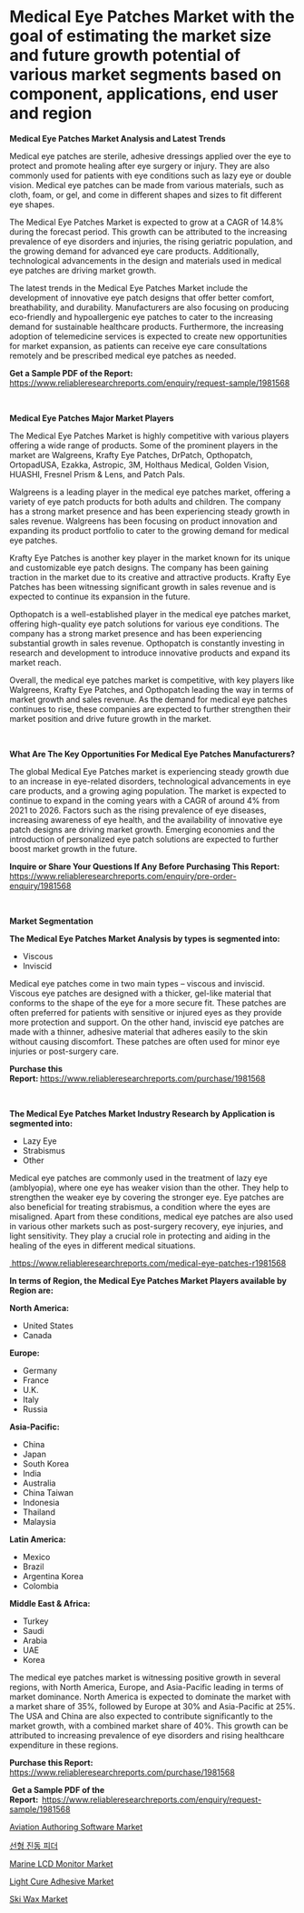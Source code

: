 <p><h1>Medical Eye Patches Market with the goal of estimating the market size and future growth potential of various market segments based on component, applications, end user and region</h1></p><p><strong>Medical Eye Patches Market Analysis and Latest Trends</strong></p>
<p><p>Medical eye patches are sterile, adhesive dressings applied over the eye to protect and promote healing after eye surgery or injury. They are also commonly used for patients with eye conditions such as lazy eye or double vision. Medical eye patches can be made from various materials, such as cloth, foam, or gel, and come in different shapes and sizes to fit different eye shapes.</p><p>The Medical Eye Patches Market is expected to grow at a CAGR of 14.8% during the forecast period. This growth can be attributed to the increasing prevalence of eye disorders and injuries, the rising geriatric population, and the growing demand for advanced eye care products. Additionally, technological advancements in the design and materials used in medical eye patches are driving market growth.</p><p>The latest trends in the Medical Eye Patches Market include the development of innovative eye patch designs that offer better comfort, breathability, and durability. Manufacturers are also focusing on producing eco-friendly and hypoallergenic eye patches to cater to the increasing demand for sustainable healthcare products. Furthermore, the increasing adoption of telemedicine services is expected to create new opportunities for market expansion, as patients can receive eye care consultations remotely and be prescribed medical eye patches as needed.</p></p>
<p><strong>Get a Sample PDF of the Report:&nbsp;</strong> <a href="https://www.reliableresearchreports.com/enquiry/request-sample/1981568">https://www.reliableresearchreports.com/enquiry/request-sample/1981568</a></p>
<p>&nbsp;</p>
<p><strong>Medical Eye Patches Major Market Players</strong></p>
<p><p>The Medical Eye Patches Market is highly competitive with various players offering a wide range of products. Some of the prominent players in the market are Walgreens, Krafty Eye Patches, DrPatch, Opthopatch, OrtopadUSA, Ezakka, Astropic, 3M, Holthaus Medical, Golden Vision, HUASHI, Fresnel Prism & Lens, and Patch Pals.</p><p>Walgreens is a leading player in the medical eye patches market, offering a variety of eye patch products for both adults and children. The company has a strong market presence and has been experiencing steady growth in sales revenue. Walgreens has been focusing on product innovation and expanding its product portfolio to cater to the growing demand for medical eye patches.</p><p>Krafty Eye Patches is another key player in the market known for its unique and customizable eye patch designs. The company has been gaining traction in the market due to its creative and attractive products. Krafty Eye Patches has been witnessing significant growth in sales revenue and is expected to continue its expansion in the future.</p><p>Opthopatch is a well-established player in the medical eye patches market, offering high-quality eye patch solutions for various eye conditions. The company has a strong market presence and has been experiencing substantial growth in sales revenue. Opthopatch is constantly investing in research and development to introduce innovative products and expand its market reach.</p><p>Overall, the medical eye patches market is competitive, with key players like Walgreens, Krafty Eye Patches, and Opthopatch leading the way in terms of market growth and sales revenue. As the demand for medical eye patches continues to rise, these companies are expected to further strengthen their market position and drive future growth in the market.</p></p>
<p>&nbsp;</p>
<p><strong>What Are The Key Opportunities For Medical Eye Patches Manufacturers?</strong></p>
<p><p>The global Medical Eye Patches market is experiencing steady growth due to an increase in eye-related disorders, technological advancements in eye care products, and a growing aging population. The market is expected to continue to expand in the coming years with a CAGR of around 4% from 2021 to 2026. Factors such as the rising prevalence of eye diseases, increasing awareness of eye health, and the availability of innovative eye patch designs are driving market growth. Emerging economies and the introduction of personalized eye patch solutions are expected to further boost market growth in the future.</p></p>
<p><strong>Inquire or Share Your Questions If Any Before Purchasing This Report:</strong> <a href="https://www.reliableresearchreports.com/enquiry/pre-order-enquiry/1981568">https://www.reliableresearchreports.com/enquiry/pre-order-enquiry/1981568</a></p>
<p>&nbsp;</p>
<p><strong>Market Segmentation</strong></p>
<p><strong>The Medical Eye Patches Market Analysis by types is segmented into:</strong></p>
<p><ul><li>Viscous</li><li>Inviscid</li></ul></p>
<p><p>Medical eye patches come in two main types – viscous and inviscid. Viscous eye patches are designed with a thicker, gel-like material that conforms to the shape of the eye for a more secure fit. These patches are often preferred for patients with sensitive or injured eyes as they provide more protection and support. On the other hand, inviscid eye patches are made with a thinner, adhesive material that adheres easily to the skin without causing discomfort. These patches are often used for minor eye injuries or post-surgery care.</p></p>
<p><strong>Purchase this Report:&nbsp;</strong><a href="https://www.reliableresearchreports.com/purchase/1981568">https://www.reliableresearchreports.com/purchase/1981568</a></p>
<p>&nbsp;</p>
<p><strong>The Medical Eye Patches Market Industry Research by Application is segmented into:</strong></p>
<p><ul><li>Lazy Eye</li><li>Strabismus</li><li>Other</li></ul></p>
<p><p>Medical eye patches are commonly used in the treatment of lazy eye (amblyopia), where one eye has weaker vision than the other. They help to strengthen the weaker eye by covering the stronger eye. Eye patches are also beneficial for treating strabismus, a condition where the eyes are misaligned. Apart from these conditions, medical eye patches are also used in various other markets such as post-surgery recovery, eye injuries, and light sensitivity. They play a crucial role in protecting and aiding in the healing of the eyes in different medical situations.</p></p>
<p><a href="https://www.reliableresearchreports.com/medical-eye-patches-r1981568">&nbsp;https://www.reliableresearchreports.com/medical-eye-patches-r1981568</a></p>
<p><strong>In terms of Region, the Medical Eye Patches Market Players available by Region are:</strong></p>
<p>
    <p> <strong> North America: </strong>
        <ul>
            <li>United States</li>
            <li>Canada</li>
        </ul>
        </p> 
    <p> <strong> Europe: </strong>
        <ul>
            <li>Germany</li>
            <li>France</li>
            <li>U.K.</li>
            <li>Italy</li>
            <li>Russia</li>
        </ul>
        </p> 
    <p> <strong> Asia-Pacific: </strong>
        <ul>
            <li>China</li>
            <li>Japan</li>
            <li>South Korea</li>
            <li>India</li>
            <li>Australia</li>
            <li>China Taiwan</li>
            <li>Indonesia</li>
            <li>Thailand</li>
            <li>Malaysia</li>
        </ul>
        </p> 
    <p> <strong> Latin America: </strong>
        <ul>
            <li>Mexico</li>
            <li>Brazil</li>
            <li>Argentina Korea</li>
            <li>Colombia</li>
        </ul>
        </p> 
    <p> <strong> Middle East & Africa: </strong>
        <ul>
            <li>Turkey</li>
            <li>Saudi</li>
            <li>Arabia</li>
            <li>UAE</li>
            <li>Korea</li>
        </ul>
    </p>
    </p>
<p><p>The medical eye patches market is witnessing positive growth in several regions, with North America, Europe, and Asia-Pacific leading in terms of market dominance. North America is expected to dominate the market with a market share of 35%, followed by Europe at 30% and Asia-Pacific at 25%. The USA and China are also expected to contribute significantly to the market growth, with a combined market share of 40%. This growth can be attributed to increasing prevalence of eye disorders and rising healthcare expenditure in these regions.</p></p>
<p><strong>Purchase this Report: </strong><a href="https://www.reliableresearchreports.com/purchase/1981568">https://www.reliableresearchreports.com/purchase/1981568</a></p>
<p>&nbsp;<strong>Get a Sample PDF of the Report:&nbsp;&nbsp;</strong><a href="https://www.reliableresearchreports.com/enquiry/request-sample/1981568">https://www.reliableresearchreports.com/enquiry/request-sample/1981568</a></p>
<p><strong></strong></p>
<p><p><a href="https://issuu.com/reportprime-2/docs/aviation-authoring-software-market-size-2030.pptx">Aviation Authoring Software Market</a></p><p><a href="https://medium.com/@ucghafeg91/%EB%A6%AC%EB%8B%88%EC%96%B4-%EC%A7%84%EB%8F%99-%ED%94%BC%EB%8D%94-%EC%8B%9C%EC%9E%A5-%EC%A0%90%EC%9C%A0%EC%9C%A8-%EB%B0%8F-%EC%83%88%EB%A1%9C%EC%9A%B4-%ED%8A%B8%EB%A0%8C%EB%93%9C-%EB%B6%84%EC%84%9D-%EC%9C%A0%ED%98%95-%EC%9D%91%EC%9A%A9-%EC%B5%9C%EC%A2%85%EC%82%AC%EC%9A%A9-%EB%B0%8F-2024%EB%85%84%EB%B6%80%ED%84%B0-2031%EB%85%84%EA%B9%8C%EC%A7%80%EC%9D%98-%EC%98%88%EC%B8%A1%EC%9D%84-%ED%86%B5%ED%95%9C-%EC%83%88%EB%A1%9C%EC%9A%B4-%ED%8A%B8%EB%A0%8C%EB%93%9C-%EB%B6%84%EC%84%9D-7ff131a3fff5">선형 진동 피더</a></p><p><a href="https://medium.com/@oliver.rampling568768/marine-lcd-monitor-market-trends-a-detailed-study-of-its-market-segmentation-and-analyzing-the-85eb4582f330">Marine LCD Monitor Market</a></p><p><a href="https://www.linkedin.com/pulse/insights-light-cure-adhesive-market-share-competitive-landscape-pzh1f?trackingId=WFYyPmabRWeQblfFpOVp7w%3D%3D">Light Cure Adhesive Market</a></p><p><a href="https://www.linkedin.com/pulse/insights-ski-wax-ma-collectra-ieb5e?trackingId=7eIilL%2FOTVWsTG%2BHGn9eNA%3D%3D">Ski Wax Market</a></p></p>